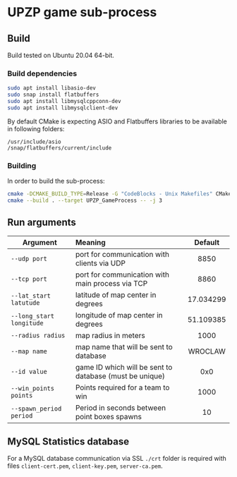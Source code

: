 # UPZP game sub-process

## Build

Build tested on Ubuntu 20.04 64-bit.

### Build dependencies

```bash
sudo apt install libasio-dev
sudo snap install flatbuffers
sudo apt install libmysqlcppconn-dev
sudo apt install libmysqlclient-dev
```

By default CMake is expecting ASIO and Flatbuffers libraries to be available in following folders:
```
/usr/include/asio
/snap/flatbuffers/current/include
```

### Building

In order to build the sub-process:
```bash
cmake -DCMAKE_BUILD_TYPE=Release -G "CodeBlocks - Unix Makefiles" CMakeLists.txt
cmake --build . --target UPZP_GameProcess -- -j 3
```

## Run arguments

| Argument | Meaning | Default |
| -------- |:--------|:-------:|
| `--udp port` | port for communication with clients via UDP | 8850 |
| `--tcp port` | port for communication with main process via TCP | 8860 |
| `--lat_start latutude` | latitude of map center in degrees| 17.034299 |
| `--long_start longitude` | longitude of map center in degrees | 51.109385 |
| `--radius radius`  | map radius in meters | 1000 |
| `--map name` | map name that will be sent to database | WROCLAW |
| `--id value` | game ID which will be sent to database (must be unique) | 0x0 |
| `--win_points points` | Points required for a team to win | 1000 |
| `--spawn_period period` | Period in seconds between point boxes spawns | 10 |

## MySQL Statistics database

For a MySQL database communication via SSL `./crt` folder is required with files `client-cert.pem`, `client-key.pem`, `server-ca.pem`.